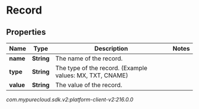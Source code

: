 # Record


## Properties

| Name | Type | Description | Notes |
| ------------ | ------------- | ------------- | ------------- |
| **name** | **String** | The name of the record. |  |
| **type** | **String** | The type of the record. (Example values:  MX, TXT, CNAME) |  |
| **value** | **String** | The value of the record. |  |




_com.mypurecloud.sdk.v2:platform-client-v2:216.0.0_
